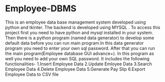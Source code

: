 # Employee-DBMS
This is an employee data base management system developed using python and tkinter. The backend is developed using MYSQL .
To access this project first you need to have python and mysql installed in your system.
Then there is a python program (named data generator) to develop some default data before you can run main program.In this data generator program you need to enter your own sql password.
After that you can run the main program(Employee database GUI advance+). In this program as well you need to add your own SQL password.
It includes the following functionalities-
1.Insert Employee Data
2.Update Emloyee Data
3.Search Employee Data 
4.Delete Employee Data
5.Generate Pay Slip
6.Export Employee Data to CSV file
